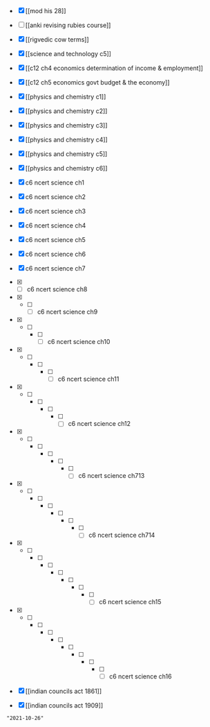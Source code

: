- [x] [[mod his 28]]
- [ ] [[anki revising rubies course]]
- [x] [[rigvedic cow terms]]
- [x] [[science and technology c5]]

- [x] [[c12 ch4 economics determination of income & employment]]
- [x] [[c12 ch5 economics govt budget & the economy]]

- [x] [[physics and chemistry c1]]
- [x] [[physics and chemistry c2]]
- [x] [[physics and chemistry c3]]
- [x] [[physics and chemistry c4]]
- [x] [[physics and chemistry c5]]
- [x] [[physics and chemistry c6]]
- [x] c6 ncert science ch1
- [x] c6 ncert science ch2
- [x] c6 ncert science ch3
- [x] c6 ncert science ch4
- [x] c6 ncert science ch5
- [x] c6 ncert science ch6
- [x] c6 ncert science ch7
- [x] - [ ] c6 ncert science ch8
- [x] - [ ] - [ ] c6 ncert science ch9
- [x] - [ ] - [ ] - [ ] c6 ncert science ch10
- [x] - [ ] - [ ] - [ ] - [ ] c6 ncert science ch11
- [x] - [ ] - [ ] - [ ] - [ ] - [ ] c6 ncert science ch12
- [x] - [ ] - [ ] - [ ] - [ ] - [ ] - [ ] c6 ncert science ch713
- [x] - [ ] - [ ] - [ ] - [ ] - [ ] - [ ] - [ ] c6 ncert science ch714
- [x] - [ ] - [ ] - [ ] - [ ] - [ ] - [ ] - [ ] - [ ] c6 ncert science ch15
- [x] - [ ] - [ ] - [ ] - [ ] - [ ] - [ ] - [ ] - [ ] - [ ] c6 ncert science ch16

- [x] [[indian councils act 1861]]
- [x] [[indian councils act 1909]]

```query 2021-10-17 02:24
"2021-10-26"
```